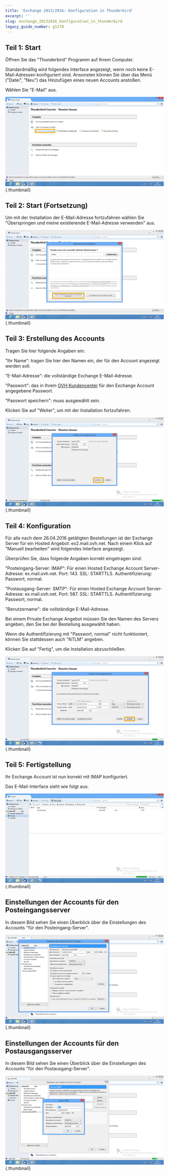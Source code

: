 ```yaml
---
title: 'Exchange 2013/2016: Konfiguration in Thunderbird'
excerpt: ''
slug: exchange_20132016_konfiguration_in_thunderbird
legacy_guide_number: g1278
---
```



## Teil 1: Start
Öffnen Sie das "Thunderbird" Programm auf Ihrem Computer.

Standardmäßig wird folgendes Interface angezeigt, wenn noch keine E-Mail-Adressen konfiguriert sind. Ansonsten können Sie über das Menü ("Datei", "Neu") das Hinzufügen eines neuen Accounts anstoßen.

Wählen Sie "E-Mail" aus.

![](images/img_1127.jpg){.thumbnail}


## Teil 2: Start (Fortsetzung)
Um mit der Installation der E-Mail-Adresse fortzufahren wählen Sie "Überspringen und meine existierende E-Mail-Adresse verwenden" aus.

![](images/img_1128.jpg){.thumbnail}


## Teil 3: Erstellung des Accounts
Tragen Sie hier folgende Angaben ein:

"Ihr Name": tragen Sie hier den Namen ein, der für den Account angezeigt werden soll.

"E-Mail-Adresse": die vollständige Exchange E-Mail-Adresse.

"Passwort": das in Ihrem [OVH Kundencenter](https://www.ovh.com/manager/web/login.html) für den Exchange Account angegebene Passwort.

"Passwort speichern": muss ausgewählt sein.

Klicken Sie auf "Weiter", um mit der Installation fortzufahren.

![](images/img_1129.jpg){.thumbnail}


## Teil 4: Konfiguration
Für alle nach dem 26.04.2016 getätigten Bestellungen ist der Exchange Server für ein Hosted Angebot: ex2.mail.ovh.net.
Nach einem Klick auf "Manuell bearbeiten" wird folgendes Interface angezeigt.

Überprüfen Sie, dass folgende Angaben korrekt eingetragen sind:

"Posteingang-Server: IMAP":
Für einen Hosted Exchange Account
Server-Adresse: ex.mail.ovh.net.
Port: 143.
SSL: STARTTLS.
Authentifizierung: Passwort, normal.

"Postausgang-Server: SMTP":
Für einen Hosted Exchange Account
Server-Adresse: ex.mail.ovh.net.
Port: 587.
SSL: STARTTLS.
Authentifizierung: Passwort, normal.

"Benutzername": die vollständige E-Mail-Adresse.

Bei einem Private Exchange Angebot müssen Sie den Namen des Servers angeben, den Sie bei der Bestellung ausgewählt haben.

Wenn die Authentifizierung mit "Passwort, normal" nicht funktioniert, können Sie stattdessen auch "NTLM" angeben.

Klicken Sie auf "Fertig", um die Installation abzuschließen.

![](images/img_2309.jpg){.thumbnail}


## Teil 5: Fertigstellung
Ihr Exchange Account ist nun korrekt mit IMAP konfiguriert.

Das E-Mail-Interface sieht wie folgt aus:

![](images/img_1134.jpg){.thumbnail}


## Einstellungen der Accounts für den Posteingangsserver
In diesem Bild sehen Sie einen Überblick über die Einstellungen des Accounts "für den Posteingang-Server".

![](images/img_1132.jpg){.thumbnail}


## Einstellungen der Accounts für den Postausgangsserver
In diesem Bild sehen Sie einen Überblick über die Einstellungen des Accounts "für den Postausgang-Server".

![](images/img_1133.jpg){.thumbnail}

